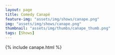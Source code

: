 ```yaml
---
layout: page
title: Comedy Canapé
feature-img: "assets/img/shows/canape.png"
img: "assets/img/shows/canape.png"
thumbnail: "assets/img/thumbs/canape_thumb.png"
tags: [Shows]
---
```


{% include canape.html %}